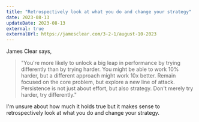 ```yaml
---
title: "Retrospectively look at what you do and change your strategy"
date: 2023-08-13
updateDate: 2023-08-13
external: true
externalUrl: https://jamesclear.com/3-2-1/august-10-2023
---
```


James Clear says,

> "You're more likely to unlock a big leap in performance by trying differently than by trying harder. You might be able to work 10% harder, but a different approach might work 10x better. Remain focused on the core problem, but explore a new line of attack. Persistence is not just about effort, but also strategy. Don't merely try harder, try differently."

I'm unsure about how much it holds true but it makes sense to retrospectively look at what you do and change your strategy.
